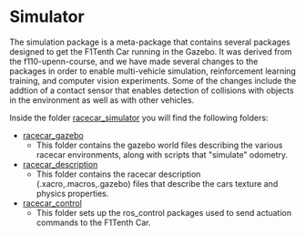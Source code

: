 # Simulator

The simulation package is a meta-package that contains several packages designed to get the F1Tenth Car running in the Gazebo. It was derived from the 
f110-upenn-course, and we have made several changes to the packages in order to enable multi-vehicle simulation, reinforcement learning training, and computer vision experiments. 
Some of the changes include the addtion of a contact sensor that enables detection of collisions with objects in the environment as well as with other vehicles.

Inside the folder [racecar_simulator](racecar_simulator) you will find the following folders:

- [racecar_gazebo](racecar-simulator/racecar_gazebo)
    - This folder contains the gazebo world files describing the various racecar environments, along with scripts that "simulate" odometry.
- [racecar_description](racecar-simulator/racecar_description)
    - This folder contains the racecar description (.xacro,.macros,.gazebo) files that describe the cars texture and physics properties.
- [racecar_control](racecar-simulator//racecar_control)
    - This folder sets up the ros_control packages used to send actuation commands to the F1Tenth Car.




